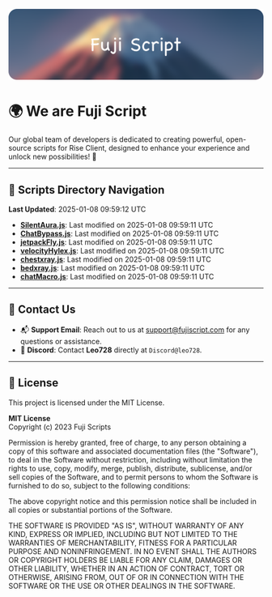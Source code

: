 ![Banner](.github/b.webp)

# 🌍 **We are Fuji Script**

Our global team of developers is dedicated to creating powerful, open-source scripts for Rise Client, designed to enhance your experience and unlock new possibilities! 🌟

---
<!-- SCRIPTS_NAVIGATION_START -->
## 📂 **Scripts Directory Navigation**

**Last Updated**: 2025-01-08 09:59:12 UTC

- **[SilentAura.js](scripts/SilentAura.js)**: Last modified on 2025-01-08 09:59:11 UTC
- **[ChatBypass.js](scripts/ChatBypass.js)**: Last modified on 2025-01-08 09:59:11 UTC
- **[jetpackFly.js](scripts/jetpackFly.js)**: Last modified on 2025-01-08 09:59:11 UTC
- **[velocityHylex.js](scripts/velocityHylex.js)**: Last modified on 2025-01-08 09:59:11 UTC
- **[chestxray.js](scripts/chestxray.js)**: Last modified on 2025-01-08 09:59:11 UTC
- **[bedxray.js](scripts/bedxray.js)**: Last modified on 2025-01-08 09:59:11 UTC
- **[chatMacro.js](scripts/chatMacro.js)**: Last modified on 2025-01-08 09:59:11 UTC

<!-- SCRIPTS_NAVIGATION_END -->

---

## 💬 **Contact Us**  
- 📬 **Support Email**: Reach out to us at [support@fujiscript.com](mailto:support@fujiscript.com) for any questions or assistance.  
- 💬 **Discord**: Contact **Leo728** directly at `Discord@leo728`.

---

## 📜 **License**

This project is licensed under the MIT License.  

**MIT License**  
Copyright (c) 2023 Fuji Scripts  

Permission is hereby granted, free of charge, to any person obtaining a copy of this software and associated documentation files (the "Software"), to deal in the Software without restriction, including without limitation the rights to use, copy, modify, merge, publish, distribute, sublicense, and/or sell copies of the Software, and to permit persons to whom the Software is furnished to do so, subject to the following conditions:  

The above copyright notice and this permission notice shall be included in all copies or substantial portions of the Software.  

THE SOFTWARE IS PROVIDED "AS IS", WITHOUT WARRANTY OF ANY KIND, EXPRESS OR IMPLIED, INCLUDING BUT NOT LIMITED TO THE WARRANTIES OF MERCHANTABILITY, FITNESS FOR A PARTICULAR PURPOSE AND NONINFRINGEMENT. IN NO EVENT SHALL THE AUTHORS OR COPYRIGHT HOLDERS BE LIABLE FOR ANY CLAIM, DAMAGES OR OTHER LIABILITY, WHETHER IN AN ACTION OF CONTRACT, TORT OR OTHERWISE, ARISING FROM, OUT OF OR IN CONNECTION WITH THE SOFTWARE OR THE USE OR OTHER DEALINGS IN THE SOFTWARE.  

